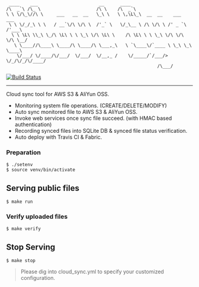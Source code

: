      ____    ___                       __      ____                              
    /\  _`\ /\_ \                     /\ \    /\  _`\                            
    \ \ \/\_\//\ \     ___   __  __   \_\ \   \ \,\L\_\  __  __    ___     ___   
     \ \ \/_/_\ \ \   / __`\/\ \/\ \  /'_` \   \/_\__ \ /\ \/\ \ /' _ `\  /'___\ 
      \ \ \L\ \\_\ \_/\ \L\ \ \ \_\ \/\ \L\ \    /\ \L\ \ \ \_\ \/\ \/\ \/\ \__/ 
       \ \____//\____\ \____/\ \____/\ \___,_\   \ `\____\/`____ \ \_\ \_\ \____\
        \/___/ \/____/\/___/  \/___/  \/__,_ /    \/_____/`/___/> \/_/\/_/\/____/
                                                             /\___/              

[![Build Status](https://travis-ci.org/cogenda/cloud-sync.svg)](https://travis-ci.org/cogenda/cloud-sync)

-----

Cloud sync tool for AWS S3 & AliYun OSS.

- Monitoring system file operations. (CREATE/DELETE/MODIFY)
- Auto sync monitored file to AWS S3 & AliYun OSS.
- Invoke web services once sync file succeed. (with HMAC based authentication)
- Recording synced files into SQLite DB & synced file status verification.
- Auto deploy with Travis CI & Fabric.

### Preparation

    $ ./setenv
    $ source venv/bin/activate

## Serving public files

    $ make run

### Verify uploaded files

    $ make verify

## Stop Serving

    $ make stop

> Please dig into cloud_sync.yml to specify your customized configuration.
